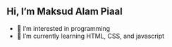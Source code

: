  ## Hi, I’m Maksud Alam Piaal
- 👀 I’m interested in programming
- 🌱 I’m currently learning HTML, CSS, and javascript


